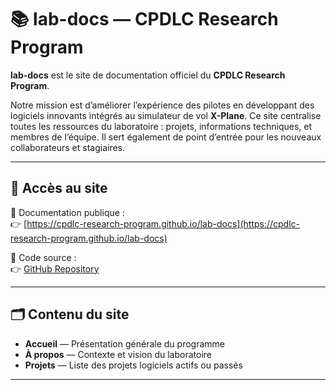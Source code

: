 # 📚 lab-docs — CPDLC Research Program

**lab-docs** est le site de documentation officiel du **CPDLC Research Program**.

Notre mission est d’améliorer l’expérience des pilotes en développant des logiciels innovants intégrés au simulateur de vol **X-Plane**. Ce site centralise toutes les ressources du laboratoire : projets, informations techniques, et membres de l’équipe. Il sert également de point d’entrée pour les nouveaux collaborateurs et stagiaires.

---

## 🔗 Accès au site

📎 Documentation publique :  
👉 [https://cpdlc-research-program.github.io/lab-docs](https://cpdlc-research-program.github.io/lab-docs)

📎 Code source :  
👉 [GitHub Repository](https://github.com/CPDLC-research-program/lab-docs)

---

## 🗂️ Contenu du site

- **Accueil** — Présentation générale du programme
- **À propos** — Contexte et vision du laboratoire
- **Projets** — Liste des projets logiciels actifs ou passés

---